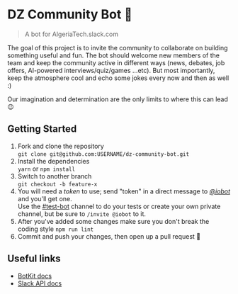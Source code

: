 # DZ Community Bot 🤖 
> A bot for AlgeriaTech.slack.com

The goal of this project is to invite the community to collaborate on building something useful and fun.
The bot should welcome new members of the team and keep the community active in different ways (news, debates, 
job offers, AI-powered interviews/quiz/games ...etc).
But most importantly, keep the atmosphere cool and echo some jokes every now and then as well :)

Our imagination and determination are the only limits to where this can lead :wink:


## Getting Started
1. Fork and clone the repository  
`git clone git@github.com:USERNAME/dz-community-bot.git`
2. Install the dependencies  
`yarn` or `npm install`
3. Switch to another branch  
`git checkout -b feature-x`
4. You will need a _token_ to use; send "token"  in a direct message to _[@iobot]_ and you'll get one.  
Use the [#test-bot] channel to do your tests or create your own private channel, but be sure to `/invite @iobot` to it.
5. After you've added some changes make sure you don't break the coding style
`npm run lint`
6. Commit and push your changes, then open up a pull request :rocket:

## Useful links
- [BotKit docs](https://github.com/howdyai/botkit/blob/master/readme-slack.md)
- [Slack API docs](https://api.slack.com/)


[@iobot]: https://algeriatech.slack.com/messages/@iobot/
[#test-bot]: https://algeriatech.slack.com/messages/test-bot/
